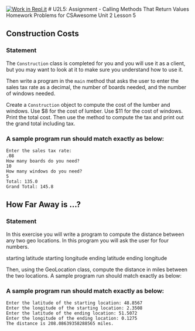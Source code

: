 [![Work in Repl.it](https://classroom.github.com/assets/work-in-replit-14baed9a392b3a25080506f3b7b6d57f295ec2978f6f33ec97e36a161684cbe9.svg)](https://classroom.github.com/online_ide?assignment_repo_id=3280941&assignment_repo_type=AssignmentRepo)
﻿# U2L5: Assignment - Calling Methods That Return Values
Homework Problems for CSAwesome Unit 2 Lesson 5

## Construction Costs
### Statement
The `Construction` class is completed for you and you will use it as a client, but you may want to look at it to make sure you understand how to use it.

Then write a program in the `main` method that asks the user to enter the sales tax rate as a decimal, the number of boards needed, and the number of windows needed.

Create a `Construction` object to compute the cost of the lumber and windows. Use $8 for the cost of lumber. Use $11 for the cost of windows.
Print the total cost. Then use the method to compute the tax and print out the grand total including tax.
 
### A sample program run should match exactly as below:
```
Enter the sales tax rate: 
.08
How many boards do you need? 
10
How many windows do you need? 
5
Total: 135.0
Grand Total: 145.8
```


## How Far Away is ...?
### Statement
In this exercise you will write a program to compute the distance between any two geo locations.
In this program you will ask the user for four numbers.

starting latitude
starting longitude
ending latitude
ending longitude

Then, using the GeoLocation class, compute the distance in miles between the two locations.
A sample program run should match exactly as below:

 
### A sample program run should match exactly as below:
```
Enter the latitude of the starting location: 48.8567
Enter the longitude of the starting location: 2.3508
Enter the latitude of the ending location: 51.5072
Enter the longitude of the ending location: 0.1275
The distance is 208.08639358288565 miles.
```
